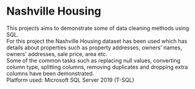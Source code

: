 # Nashville Housing 

This projects aims to demonstrate some of data cleaning methods using SQL.  
For this project the Nashville Housing dataset has been used which has details about properties such as property addresses, owners' names, owners' addresses, sale price, area etc.  
Some of the common tasks such as replacing null values, converting column type, splitting columns, removing duplicates and dropping extra columns have been demonstrated.  
Platform used: Microsoft SQL Server 2019 (T-SQL)  
